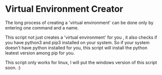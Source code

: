 # Virtual Environment Creator

The long process of creating a 'virtual environment' can be done only by entering one command and a name.

This script not just creates a 'virtual environment' for you , it also checks if you have python3 and pip3 installed on
your system. So if your system doesn't have python installed for you, this script will install the python leatest version among
pip for you.

This script only works for linux, I will put the windows version of this script soon. :)
